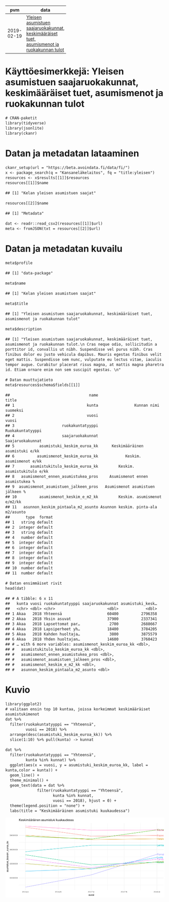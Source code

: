 <table style="width:38%;">
<colgroup>
<col width="13%" />
<col width="11%" />
<col width="12%" />
</colgroup>
<thead>
<tr class="header">
<th>pvm</th>
<th>data</th>
<th>tekijä</th>
</tr>
</thead>
<tbody>
<tr class="odd">
<td>2019-02-19</td>
<td><a href="https://beta.avoindata.fi/data/fi/dataset/kelan-yleisen-asumistuen-saajat">Yleisen asumistuen saajaruokakunnat, keskimääräiset tuet, asumismenot ja ruokakunnan tulot</a></td>
<td>Markus Kainu</td>
</tr>
</tbody>
</table>

Käyttöesimerkkejä: Yleisen asumistuen saajaruokakunnat, keskimääräiset tuet, asumismenot ja ruokakunnan tulot
=============================================================================================================

    # CRAN-paketit
    library(tidyverse)
    library(jsonlite)
    library(ckanr)

Datan ja metadatan lataaminen
=============================

    ckanr_setup(url = "https://beta.avoindata.fi/data/fi/")
    x <- package_search(q = "Kansaneläkelaitos", fq = "title:yleisen")
    resources <- x$results[[1]]$resources
    resources[[1]]$name

    ## [1] "Kelan yleisen asumistuen saajat"

    resources[[2]]$name

    ## [1] "Metadata"

    dat <- readr::read_csv2(resources[[1]]$url)
    meta <- fromJSON(txt = resources[[2]]$url)

Datan ja metadatan kuvailu
==========================

    meta$profile

    ## [1] "data-package"

    meta$name

    ## [1] "Kelan yleisen asumistuen saajat"

    meta$title

    ## [1] "Yleisen asumistuen saajaruokakunnat, keskimääräiset tuet, asumismenot ja ruokakunnan tulot"

    meta$description

    ## [1] "Yleisen asumistuen saajaruokakunnat, keskimääräiset tuet, asumismenot ja ruokakunnan tulot.\n Cras neque odio, sollicitudin a porttitor id, convallis ut nibh. Suspendisse vel purus nibh. Cras finibus dolor eu justo vehicula dapibus. Mauris egestas finibus velit eget mattis. Suspendisse sem nunc, vulputate eu lectus vitae, iaculis tempor augue. Curabitur placerat risus magna, at mattis magna pharetra id. Etiam ornare enim non sem suscipit egestas. \n"

    # Datan muuttujatieto
    meta$resources$schema$fields[[1]]

    ##                                   name                               title
    ## 1                                kunta                Kunnan nimi suomeksi
    ## 2                                vuosi                               vuosi
    ## 3                     ruokakuntatyyppi                    Ruokakuntatyyppi
    ## 4                     saajaruokakunnat                    Saajaruokakunnat
    ## 5           asumistuki_keskim_euroa_kk      Keskimääräinen asumistuki e/kk
    ## 6          asumismenot_keskim_euroa_kk            Keskim. asumismenot e/kk
    ## 7       asumistukitulo_keskim_euroa_kk         Keskim. asumistukitulo e/kk
    ## 8   asumismenot_ennen_asumistukea_pros     Asumismenot ennen asumistukea %
    ## 9  asumismenot_asumistuen_jalkeen_pros   Asumismenot asumistuen  jälkeen %
    ## 10          asumismenot_keskim_e_m2_kk         Keskim. asumismenot e/m2/kk
    ## 11   asunnon_keskim_pintaala_m2_asunto Asunnon keskim. pinta-ala m2/asunto
    ##       type  format
    ## 1   string default
    ## 2  integer default
    ## 3   string default
    ## 4   number default
    ## 5  integer default
    ## 6  integer default
    ## 7  integer default
    ## 8  integer default
    ## 9  integer default
    ## 10  number default
    ## 11  number default

    # Datan ensimmäiset rivit 
    head(dat)

    ## # A tibble: 6 x 11
    ##   kunta vuosi ruokakuntatyyppi saajaruokakunnat asumistuki_kesk…
    ##   <chr> <dbl> <chr>                       <dbl>            <dbl>
    ## 1 Akaa   2018 Yhteensä                    60400          2796358
    ## 2 Akaa   2018 Yksin asuvat                37900          2337341
    ## 3 Akaa   2018 Lapsettomat par…             2700          2688667
    ## 4 Akaa   2018 Lapsiperheet yh…            18400          3784205
    ## 5 Akaa   2018 Kahden huoltaja…             3800          3875579
    ## 6 Akaa   2018 Yhden huoltajan…            14600          3760423
    ## # … with 6 more variables: asumismenot_keskim_euroa_kk <dbl>,
    ## #   asumistukitulo_keskim_euroa_kk <dbl>,
    ## #   asumismenot_ennen_asumistukea_pros <dbl>,
    ## #   asumismenot_asumistuen_jalkeen_pros <dbl>,
    ## #   asumismenot_keskim_e_m2_kk <dbl>,
    ## #   asunnon_keskim_pintaala_m2_asunto <dbl>

Kuvio
=====

    library(ggplot2)
    # valitaan ensin top 10 kuntaa, joissa korkeimmat keskimääräiset asumistukimenot
    dat %>% 
      filter(ruokakuntatyyppi == "Yhteensä",
             vuosi == 2018) %>% 
      arrange(desc(asumistuki_keskim_euroa_kk)) %>% 
      slice(1:10) %>% pull(kunta) -> kunnat

    dat %>% 
      filter(ruokakuntatyyppi == "Yhteensä",
             kunta %in% kunnat) %>% 
      ggplot(aes(x = vuosi, y = asumistuki_keskim_euroa_kk, label = kunta,color = kunta)) + 
      geom_line() + 
      theme_minimal() +
      geom_text(data = dat %>% 
                  filter(ruokakuntatyyppi == "Yhteensä",
                         kunta %in% kunnat,
                         vuosi == 2018), hjust = 0) +
      theme(legend.position = "none") +
      labs(title = "Keskimääräinen asumistuki kuukaudessa")

![](2019-02-19-kelan-yleisen-asumistuen-saajat_files/figure-markdown_strict/kuva1-1.png)
